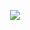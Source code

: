 <p align="center">
  <img src="https://capsule-render.vercel.app/api?type=waving&color=gradient&text=Hii There!&height=100&section=header"/>
</p>
